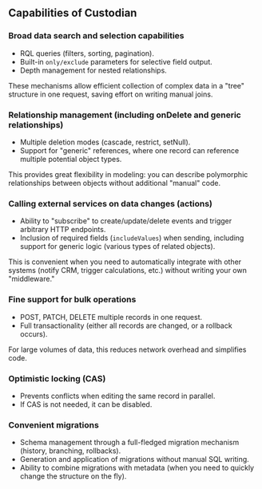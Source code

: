 ## Capabilities of Custodian

### Broad data search and selection capabilities
- RQL queries (filters, sorting, pagination).
- Built-in `only/exclude` parameters for selective field output.
- Depth management for nested relationships.

These mechanisms allow efficient collection of complex data in a "tree" structure in one request, saving effort on writing manual joins.

### Relationship management (including onDelete and generic relationships)
- Multiple deletion modes (cascade, restrict, setNull).
- Support for "generic" references, where one record can reference multiple potential object types.

This provides great flexibility in modeling: you can describe polymorphic relationships between objects without additional "manual" code.

### Calling external services on data changes (actions)
- Ability to "subscribe" to create/update/delete events and trigger arbitrary HTTP endpoints.
- Inclusion of required fields (`includeValues`) when sending, including support for generic logic (various types of related objects).

This is convenient when you need to automatically integrate with other systems (notify CRM, trigger calculations, etc.) without writing your own "middleware."

### Fine support for bulk operations
- POST, PATCH, DELETE multiple records in one request.
- Full transactionality (either all records are changed, or a rollback occurs).

For large volumes of data, this reduces network overhead and simplifies code.

### Optimistic locking (CAS)
- Prevents conflicts when editing the same record in parallel.
- If CAS is not needed, it can be disabled.

### Convenient migrations
- Schema management through a full-fledged migration mechanism (history, branching, rollbacks).
- Generation and application of migrations without manual SQL writing.
- Ability to combine migrations with metadata (when you need to quickly change the structure on the fly).
